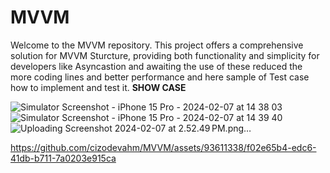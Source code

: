 # MVVM
Welcome to the MVVM repository. This project offers a comprehensive solution for MVVM Sturcture, providing both functionality and simplicity for developers like Asyncastion and awaiting the use of these reduced the more coding lines and better performance and here sample of Test case how to implement and test it.
**SHOW CASE**

![Simulator Screenshot - iPhone 15 Pro - 2024-02-07 at 14 38 03](https://github.com/cizodevahm/MVVM/assets/93611338/58efad27-a5db-47c6-997d-38410255dd88)
![Simulator Screenshot - iPhone 15 Pro - 2024-02-07 at 14 39 40](https://github.com/cizodevahm/MVVM/assets/93611338/6676672f-9b4b-463c-8e9b-5119b96a8834)
![Uploading Screenshot 2024-02-07 at 2.52.49 PM.png…]()



https://github.com/cizodevahm/MVVM/assets/93611338/f02e65b4-edc6-41db-b711-7a0203e915ca

